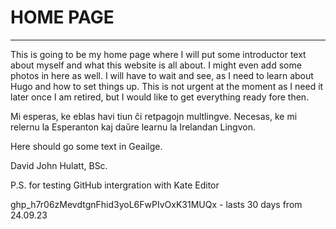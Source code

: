 # HOME PAGE
***
This is going to be my home page where I will put some introductor text about myself and what this website is all about.
I might even add some photos in here as well. I will have to wait and see, as I need to learn about Hugo and how to set things up. This is not urgent at the moment as I need it later once I am retired, but I would like to get everything ready fore then.

Mi esperas, ke eblas havi tiun ĉi retpagojn multlingve. Necesas, ke mi relernu la Esperanton kaj daŭre learnu la Irelandan Lingvon.

Here should go some text in Geailge.

David John Hulatt, BSc.

P.S. for testing GitHub intergration with Kate Editor

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 - lasts 30 days from 24.09.23
